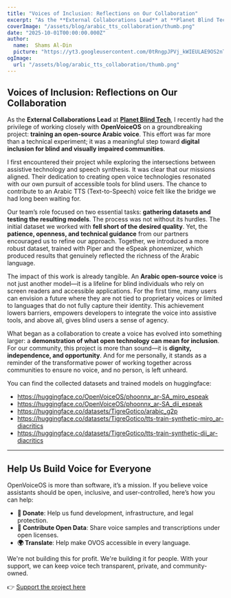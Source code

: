 ```yaml
---
title: "Voices of Inclusion: Reflections on Our Collaboration"
excerpt: "As the **External Collaborations Lead** at **Planet Blind Tech**, I recently had the privilege of working closely with **OpenVoiceOS** on a groundbreaking project: **training an open-source Arabic voice**."
coverImage: "/assets/blog/arabic_tts_collaboration/thumb.png"
date: "2025-10-01T00:00:00.000Z"
author:
  name:  Shams Al-Din
  picture: "https://yt3.googleusercontent.com/0tRngpJPVj_kWIEULAE9OS2nTP3r8W60W4yesooO39S-EYUxlmu1CCEdn_zI1ym04i729fCO6w=s160-c-k-c0x00ffffff-no-rj"
ogImage:
  url: "/assets/blog/arabic_tts_collaboration/thumb.png"
---
```


## Voices of Inclusion: Reflections on Our Collaboration

As the **External Collaborations Lead** at [**Planet Blind Tech**](https://www.youtube.com/@planetblindtech), I recently had the privilege of working closely with **OpenVoiceOS** on a groundbreaking project: **training an open-source Arabic voice**. This effort was far more than a technical experiment; it was a meaningful step toward **digital inclusion for blind and visually impaired communities**.

I first encountered their project while exploring the intersections between assistive technology and speech synthesis. It was clear that our missions aligned. Their dedication to creating open voice technologies resonated with our own pursuit of accessible tools for blind users. The chance to contribute to an Arabic TTS (Text-to-Speech) voice felt like the bridge we had long been waiting for.

Our team’s role focused on two essential tasks: **gathering datasets and testing the resulting models**. The process was not without its hurdles. The initial dataset we worked with **fell short of the desired quality**. Yet, the **patience, openness, and technical guidance** from our partners encouraged us to refine our approach. Together, we introduced a more robust dataset, trained with Piper and the eSpeak phonemizer, which produced results that genuinely reflected the richness of the Arabic language.

The impact of this work is already tangible. An **Arabic open-source voice** is not just another model—it is a lifeline for blind individuals who rely on screen readers and accessible applications. For the first time, many users can envision a future where they are not tied to proprietary voices or limited to languages that do not fully capture their identity. This achievement lowers barriers, empowers developers to integrate the voice into assistive tools, and above all, gives blind users a sense of agency.

What began as a collaboration to create a voice has evolved into something larger: a **demonstration of what open technology can mean for inclusion**. For our community, this project is more than sound—it is **dignity, independence, and opportunity**. And for me personally, it stands as a reminder of the transformative power of working together across communities to ensure no voice, and no person, is left unheard.

You can find the collected datasets and trained models on huggingface:

- https://huggingface.co/OpenVoiceOS/phoonnx_ar-SA_miro_espeak
- https://huggingface.co/OpenVoiceOS/phoonnx_ar-SA_dii_espeak
- https://huggingface.co/datasets/TigreGotico/arabic_g2p
- https://huggingface.co/datasets/TigreGotico/tts-train-synthetic-miro_ar-diacritics
- https://huggingface.co/datasets/TigreGotico/tts-train-synthetic-dii_ar-diacritics

---

## Help Us Build Voice for Everyone

OpenVoiceOS is more than software, it’s a mission. If you believe voice assistants should be open, inclusive, and user-controlled, here’s how you can help:

- **💸 Donate**: Help us fund development, infrastructure, and legal protection.
- **📣 Contribute Open Data**: Share voice samples and transcriptions under open licenses.
- **🌍 Translate**: Help make OVOS accessible in every language.

We're not building this for profit. We're building it for people. With your support, we can keep voice tech transparent, private, and community-owned.

👉 [Support the project here](https://www.openvoiceos.org/contribution)
